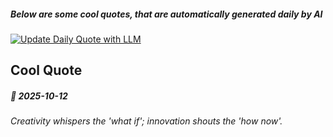 ##### Below are some cool quotes, that are automatically generated daily by AI

[![Update Daily Quote with LLM](https://github.com/bedead/bedead/actions/workflows/daily-quote.yml/badge.svg?event=workflow_dispatch)](https://github.com/bedead/bedead/actions/workflows/daily-quote.yml)

## Cool Quote

<!-- QUOTE:START -->
##### 🌟 *2025-10-12*

###### Creativity whispers the 'what if'; innovation shouts the 'how now'.
<!-- QUOTE:END -->

